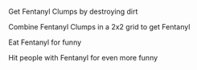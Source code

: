 Get Fentanyl Clumps by destroying dirt

Combine Fentanyl Clumps in a 2x2 grid to get Fentanyl

Eat Fentanyl for funny

Hit people with Fentanyl for even more funny
